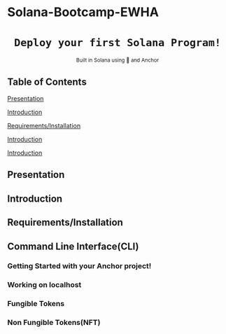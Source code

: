 # Solana-Bootcamp-EWHA

<div align="center">
  <h1>
    <code>Deploy your first Solana Program!</code>
  </h1>

  
   <sub>
    Built in Solana using 🦀 and Anchor 
     
  </sub>
  
</div>

## Table of Contents

[Presentation](#presentation) 

[Introduction](#introduction) 

[Requirements/Installation](#requirements/installation) 

[Introduction](#introduction) 

[Introduction](#introduction) 
## **Presentation**

## **Introduction**

## **Requirements/Installation**

## **Command Line Interface(CLI)**

### **Getting Started with your Anchor project!**

### **Working on localhost**

### **Fungible Tokens**

### **Non Fungible Tokens(NFT)**


